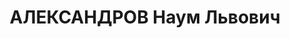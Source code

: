 ---
title: АЛЕКСАНДРОВ Наум Львович
description: "1893 р., м. Херсон, єврей, з службовців, чл. ВКП(б), освіта вища, викладач\
  \ в будинку партнавчання Дніпропетровського міському КП(б)У. \n  27.11.1937 р.звинувачений\
  \ в участі в троцькістській диверсійно-терористичній організації, розстріляний 28.11.1937\
  \ р. \n  Реабілітований 16.05.1957 р."
---